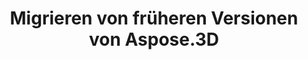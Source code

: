 ﻿---
title: Migrieren von früheren Versionen von Aspose.3D
type: docs
weight: 170
url: /de/net/migrating-from-earlier-versions-of-aspose-3d/
---
